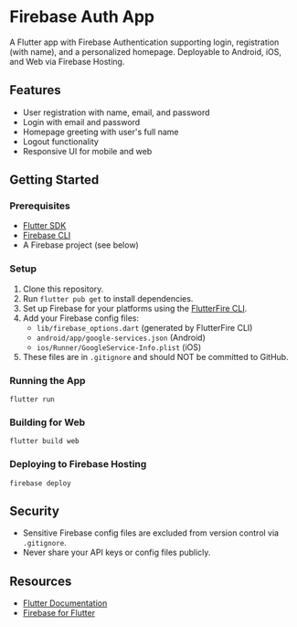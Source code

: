 
# Firebase Auth App

A Flutter app with Firebase Authentication supporting login, registration (with name), and a personalized homepage. Deployable to Android, iOS, and Web via Firebase Hosting.

## Features
- User registration with name, email, and password
- Login with email and password
- Homepage greeting with user's full name
- Logout functionality
- Responsive UI for mobile and web

## Getting Started

### Prerequisites
- [Flutter SDK](https://flutter.dev/docs/get-started/install)
- [Firebase CLI](https://firebase.google.com/docs/cli)
- A Firebase project (see below)

### Setup
1. Clone this repository.
2. Run `flutter pub get` to install dependencies.
3. Set up Firebase for your platforms using the [FlutterFire CLI](https://firebase.flutter.dev/docs/cli/).
4. Add your Firebase config files:
   - `lib/firebase_options.dart` (generated by FlutterFire CLI)
   - `android/app/google-services.json` (Android)
   - `ios/Runner/GoogleService-Info.plist` (iOS)
5. These files are in `.gitignore` and should NOT be committed to GitHub.

### Running the App
```
flutter run
```

### Building for Web
```
flutter build web
```

### Deploying to Firebase Hosting
```
firebase deploy
```

## Security
- Sensitive Firebase config files are excluded from version control via `.gitignore`.
- Never share your API keys or config files publicly.

## Resources
- [Flutter Documentation](https://docs.flutter.dev/)
- [Firebase for Flutter](https://firebase.flutter.dev/)
